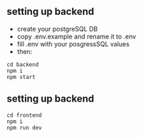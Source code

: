 ## setting up backend

- create your postgreSQL DB
- copy .env.example and rename it to .env
- fill .env with your posgressSQL values
- then:

```
cd backend
npm i
npm start
```

## setting up backend

```
cd frontend
npm i
npm run dev
```
